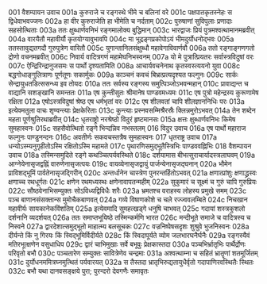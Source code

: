 001	वैशम्पायन उवाच
001a	कुरुराजे च रङ्गस्थे भीमे च बलिनां वरे
001c	पक्षपातकृतस्नेहः स द्विधेवाभवज्जनः
002a	हा वीर कुरुराजेति हा भीमेति च नर्दताम्
002c	पुरुषाणां सुविपुलाः प्रणादाः सहसोत्थिताः
003a	ततः क्षुब्धार्णवनिभं रङ्गमालोक्य बुद्धिमान्
003c	भारद्वाजः प्रियं पुत्रमश्वत्थामानमब्रवीत्
004a	वारयैतौ महावीर्यौ कृतयोग्यावुभावपि
004c	मा भूद्रङ्गप्रकोपोऽयं भीमदुर्योधनोद्भवः
005a	ततस्तावुद्यतगदौ गुरुपुत्रेण वारितौ
005c	युगान्तानिलसंक्षुब्धौ महावेगाविवार्णवौ
006a	ततो रङ्गाङ्गणगतो द्रोणो वचनमब्रवीत्
006c	निवार्य वादित्रगणं महामेघनिभस्वनम्
007a	यो मे पुत्रात्प्रियतरः सर्वास्त्रविदुषां वरः
007c	ऐन्द्रिरिन्द्रानुजसमः स पार्थो दृश्यतामिति
008a	आचार्यवचनेनाथ कृतस्वस्त्ययनो युवा
008c	बद्धगोधाङ्गुलित्राणः पूर्णतूणः सकार्मुकः
009a	काञ्चनं कवचं बिभ्रत्प्रत्यदृश्यत फल्गुनः
009c	सार्कः सेन्द्रायुधतडित्ससन्ध्य इव तोयदः
010a	ततः सर्वस्य रङ्गस्य समुत्पिञ्जोऽभवन्महान्
010c	प्रावाद्यन्त च वाद्यानि सशङ्खानि समन्ततः
011a	एष कुन्तीसुतः श्रीमानेष पाण्डवमध्यमः
011c	एष पुत्रो महेन्द्रस्य कुरूणामेष रक्षिता
012a	एषोऽस्त्रविदुषां श्रेष्ठ एष धर्मभृतां वरः
012c	एष शीलवतां चापि शीलज्ञाननिधिः परः
013a	इत्येवमतुला वाचः शृण्वन्त्याः प्रेक्षकेरिताः
013c	कुन्त्याः प्रस्नवसम्मिश्रैरस्रैः क्लिन्नमुरोऽभवत्
014a	तेन शब्देन महता पूर्णश्रुतिरथाब्रवीत्
014c	धृतराष्ट्रो नरश्रेष्ठो विदुरं हृष्टमानसः
015a	क्षत्तः क्षुब्धार्णवनिभः किमेष सुमहास्वनः
015c	सहसैवोत्थितो रङ्गे भिन्दन्निव नभस्तलम्
016	विदुर उवाच
016a	एष पार्थो महाराज फल्गुनः पाण्डुनन्दनः
016c	अवतीर्णः सकवचस्तत्रैष सुमहास्वनः
017	धृतराष्ट्र उवाच
017a	धन्योऽस्म्यनुगृहीतोऽस्मि रक्षितोऽस्मि महामते
017c	पृथारणिसमुद्भूतैस्त्रिभिः पाण्डववह्निभिः
018	वैशम्पायन उवाच
018a	तस्मिन्समुदिते रङ्गे कथञ्चित्पर्यवस्थिते
018c	दर्शयामास बीभत्सुराचार्यादस्त्रलाघवम्
019a	आग्नेयेनासृजद्वह्निं वारुणेनासृजत्पयः
019c	वायव्येनासृजद्वायुं पार्जन्येनासृजद्घनान्
020a	भौमेन प्राविशद्भूमिं पार्वतेनासृजद्गिरीन्
020c	अन्तर्धानेन चास्त्रेण पुनरन्तर्हितोऽभवत्
021a	क्षणात्प्रांशुः क्षणाद्ध्रस्वः क्षणाच्च रथधूर्गतः
021c	क्षणेन रथमध्यस्थः क्षणेनावापतन्महीम्
022a	सुकुमारं च सूक्ष्मं च गुरुं चापि गुरुप्रियः
022c	सौष्ठवेनाभिसम्युक्तः सोऽविध्यद्विविधैः शरैः
023a	भ्रमतश्च वराहस्य लोहस्य प्रमुखे समम्
023c	पञ्च बाणानसंसक्तान्स मुमोचैकबाणवत्
024a	गव्ये विषाणकोशे च चले रज्ज्ववलम्बिते
024c	निचखान महावीर्यः सायकानेकविंशतिम्
025a	इत्येवमादि सुमहत्खड्गे धनुषि चाभवत्
025c	गदायां शस्त्रकुशलो दर्शनानि व्यदर्शयत्
026a	ततः समाप्तभूयिष्ठे तस्मिन्कर्मणि भारत
026c	मन्दीभूते समाजे च वादित्रस्य च निस्वने
027a	द्वारदेशात्समुद्भूतो माहात्म्य बलसूचकः
027c	वज्रनिष्पेषसदृशः शुश्रुवे भुजनिस्वनः
028a	दीर्यन्ते किं नु गिरयः किं स्विद्भूमिर्विदीर्यते
028c	किं स्विदापूर्यते व्योम जलभारघनैर्घनैः
029a	रङ्गस्यैवं मतिरभूत्क्षणेन वसुधाधिप
029c	द्वारं चाभिमुखाः सर्वे बभूवुः प्रेक्षकास्तदा
030a	पञ्चभिर्भ्रातृभिः पार्थैर्द्रोणः परिवृतो बभौ
030c	पञ्चतारेण सम्युक्तः सावित्रेणेव चन्द्रमाः
031a	अश्वत्थाम्ना च सहितं भ्रातॄणां शतमूर्जितम्
031c	दुर्योधनममित्रघ्नमुत्थितं पर्यवारयत्
032a	स तैस्तदा भ्रातृभिरुद्यतायुधैर्वृतो गदापाणिरवस्थितैः स्थितः
032c	बभौ यथा दानवसङ्क्षये पुरा; पुरन्दरो देवगणैः समावृतः
